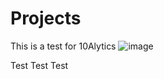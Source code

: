 # Projects
This is a test for 10Alytics
![image](https://encrypted-tbn0.gstatic.com/images?q=tbn:ANd9GcQn0LOLuXYDHE25FOE27Hea6s8Z4iEL6do5eg&s)

Test Test Test 
